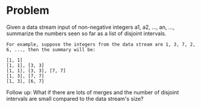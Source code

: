 Problem===Given a data stream input of non-negative integers a1, a2, ..., an, ..., summarize the numbers seen so far as a list of disjoint intervals.    For example, suppose the integers from the data stream are 1, 3, 7, 2, 6, ..., then the summary will be:        [1, 1]    [1, 1], [3, 3]    [1, 1], [3, 3], [7, 7]    [1, 3], [7, 7]    [1, 3], [6, 7]Follow up:What if there are lots of merges and the number of disjoint intervals are small compared to the data stream's size?